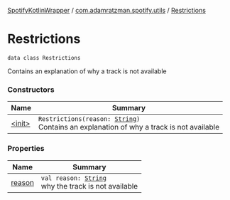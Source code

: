 [SpotifyKotlinWrapper](../../index.md) / [com.adamratzman.spotify.utils](../index.md) / [Restrictions](./index.md)

# Restrictions

`data class Restrictions`

Contains an explanation of why a track is not available

### Constructors

| Name | Summary |
|---|---|
| [&lt;init&gt;](-init-.md) | `Restrictions(reason: `[`String`](https://kotlinlang.org/api/latest/jvm/stdlib/kotlin/-string/index.html)`)`<br>Contains an explanation of why a track is not available |

### Properties

| Name | Summary |
|---|---|
| [reason](reason.md) | `val reason: `[`String`](https://kotlinlang.org/api/latest/jvm/stdlib/kotlin/-string/index.html)<br>why the track is not available |
